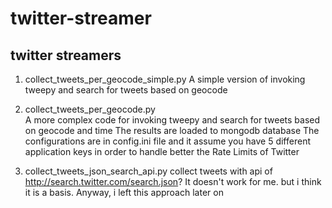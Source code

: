 # twitter-streamer

twitter streamers
------------------

1. collect_tweets_per_geocode_simple.py 
                  A simple version of invoking tweepy and search for tweets based on geocode

2. collect_tweets_per_geocode.py	
                 A more complex code for invoking tweepy and search for tweets based on geocode and time
                 The results are loaded to mongodb database
                 The configurations are in config.ini file and it assume you have 5 different application keys
                 in order to handle better the Rate Limits of Twitter


3. collect_tweets_json_search_api.py	collect tweets with api	of http://search.twitter.com/search.json?
                                      It doesn't work for me. but i think it is a basis. Anyway, i left this approach later on
